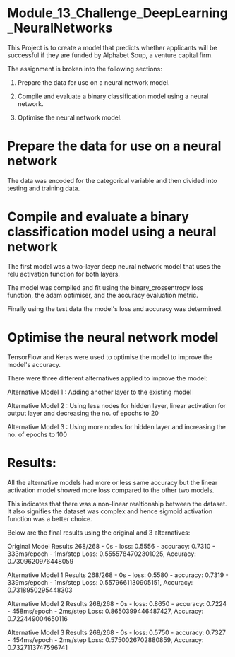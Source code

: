 # Module_13_Challenge_DeepLearning_NeuralNetworks

This Project is to create a model that predicts whether applicants will be successful if they are funded by Alphabet Soup, a venture capital firm.

The assignment is broken into the following sections:


1. Prepare the data for use on a neural network model.


2. Compile and evaluate a binary classification model using a neural network.


3. Optimise the neural network model.


# Prepare the data for use on a neural network

The data was encoded for the categorical variable and then divided into testing and training data. 


# Compile and evaluate a binary classification model using a neural network

The first model was a two-layer deep neural network model that uses the relu activation function for both layers.

The model was compiled and fit  using the binary_crossentropy loss function, the adam optimiser, and the accuracy evaluation metric.

Finally using the test data the model's loss and accuracy was determined.


# Optimise the neural network model

TensorFlow and Keras were used to optimise the model to improve the model's accuracy.


There were three different alternatives applied to improve the model:

Alternative Model 1 : Adding another layer to the existing model

Alternative Model 2 : Using less nodes for hidden layer, linear activation for output layer and decreasing the no. of epochs to 20

Alternative Model 3 : Using more nodes for hidden layer and increasing the no. of epochs to 100


# Results:

All the alternative models had more or less same accuracy but the linear activation model showed more loss compared to the other two models.

This indicates that there was a non-linear realtionship between the dataset. It also signifies the dataset was complex and hence sigmoid activation function was a better choice.



Below are the final results using the original and 3 alternatives:



Original Model Results
268/268 - 0s - loss: 0.5556 - accuracy: 0.7310 - 333ms/epoch - 1ms/step
Loss: 0.5555784702301025, Accuracy: 0.7309620976448059

Alternative Model 1 Results
268/268 - 0s - loss: 0.5580 - accuracy: 0.7319 - 339ms/epoch - 1ms/step
Loss: 0.5579661130905151, Accuracy: 0.7318950295448303

Alternative Model 2 Results
268/268 - 0s - loss: 0.8650 - accuracy: 0.7224 - 458ms/epoch - 2ms/step
Loss: 0.8650399446487427, Accuracy: 0.722449004650116

Alternative Model 3 Results
268/268 - 0s - loss: 0.5750 - accuracy: 0.7327 - 454ms/epoch - 2ms/step
Loss: 0.5750026702880859, Accuracy: 0.7327113747596741

